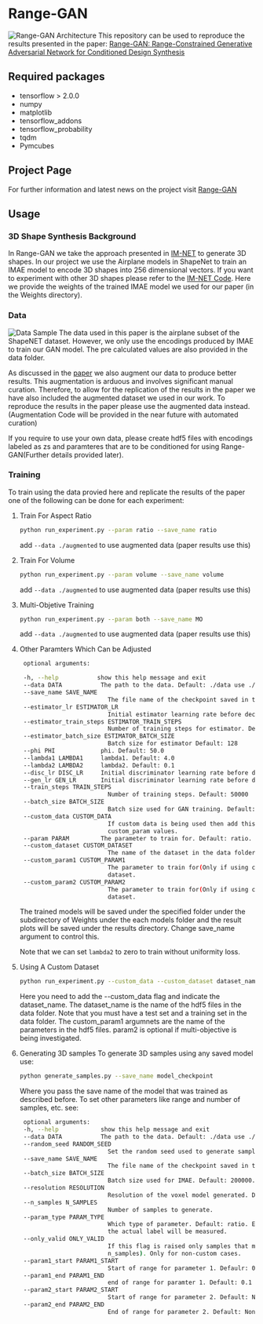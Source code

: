 # Range-GAN
![Range-GAN Architecture](https://github.com/ahnobari/Range-GAN/blob/main/Images/Range-GAN.png?raw=true)
This repository can be used to reproduce the results presented in the paper: [Range-GAN: Range-Constrained Generative Adversarial Network for Conditioned Design Synthesis](https://arxiv.org/abs/2103.06230)

## Required packages

- tensorflow > 2.0.0
- numpy
- matplotlib
- tensorflow_addons
- tensorflow_probability
- tqdm
- Pymcubes

## Project Page
For further information and latest news on the project visit [Range-GAN](https://decode.mit.edu/projects/rangegan/)

## Usage

### 3D Shape Synthesis Background
In Range-GAN we take the approach presented in [IM-NET](https://arxiv.org/abs/1812.02822) to generate 3D shapes. In our project we use the Airplane models in ShapeNet to train an IMAE model to encode 3D shapes into 256 dimensional vectors. If you want to experiment with other 3D shapes please refer to the [IM-NET Code](https://github.com/czq142857/IM-NET). Here we provide the weights of the trained IMAE model we used for our paper (in the Weights directory).

### Data
![Data Sample](https://github.com/ahnobari/Range-GAN/blob/main/Images/data.png?raw=true)
The data used in this paper is the airplane subset of the ShapeNET dataset. However, we only use the encodings produced by IMAE to train our GAN model. The pre calculated values are also provided in the data folder.

As discussed in the [paper](https://arxiv.org/abs/1812.02822) we also augment our data to produce better results. This augmentation is arduous and involves significant manual curation. Therefore, to allow for the replication of the results in the paper we have also included the augmented dataset we used in our work. To reproduce the results in the paper please use the augmented data instead. (Augmentation Code will be provided in the near future with automated curation)

If you require to use your own data, please create hdf5 files with encodings labeled as zs and paramteres that are to be conditioned for using Range-GAN(Further details provided later).

### Training
To train using the data provied here and replicate the results of the paper one of the following can be done for each experiment:

1. Train For Aspect Ratio
   ```bash
   python run_experiment.py --param ratio --save_name ratio
   ```
   add ```--data ./augmented``` to use augmented data (paper results use this)
2. Train For Volume
   ```bash
   python run_experiment.py --param volume --save_name volume
   ```
   add ```--data ./augmented``` to use augmented data (paper results use this)
3. Multi-Objetive Training
   ```bash
   python run_experiment.py --param both --save_name MO
   ```
   add ```--data ./augmented``` to use augmented data (paper results use this)
4. Other Paramters Which Can be Adjusted
   ```bash
    optional arguments:

    -h, --help           show this help message and exit
    --data DATA           The path to the data. Default: ./data use ./augmented if you create an augmented dataset
    --save_name SAVE_NAME
                            The file name of the checkpoint saved in the Weights folder. Default: experiment
    --estimator_lr ESTIMATOR_LR
                            Initial estimator learning rate before decay. Default: 1e-4
    --estimator_train_steps ESTIMATOR_TRAIN_STEPS
                            Number of training steps for estimator. Default: 10000
    --estimator_batch_size ESTIMATOR_BATCH_SIZE
                            Batch size for estimator Default: 128
    --phi PHI             phi. Default: 50.0
    --lambda1 LAMBDA1     lambda1. Default: 4.0
    --lambda2 LAMBDA2     lambda2. Default: 0.1
    --disc_lr DISC_LR     Initial discriminator learning rate before decay. Default: 1e-4
    --gen_lr GEN_LR       Initial discriminator learning rate before decay. Default: 1e-4
    --train_steps TRAIN_STEPS
                            Number of training steps. Default: 50000
    --batch_size BATCH_SIZE
                            Batch size used for GAN training. Default: 32
    --custom_data CUSTOM_DATA
                            If custom data is being used then add this flag and indicate the names of parameters in
                            custom_param values.
    --param PARAM         The parameter to train for. Default: ratio. Either one of: ratio, volume, both
    --custom_dataset CUSTOM_DATASET
                            The name of the dataset in the data folder. Default: None. Depends on the custom dataset.
    --custom_param1 CUSTOM_PARAM1
                            The parameter to train for(Only if using custom dataset). Default: None. Depends on the custom
                            dataset.
    --custom_param2 CUSTOM_PARAM2
                            The parameter to train for(Only if using custom dataset). Default: None. Depends on the custom
                            dataset.
   ```

   The trained models will be saved under the specified folder under the subdirectory of Weights under the each models folder and the result plots will be saved under the results directory. Change save_name argument to control this.
   
   Note that we can set ```lambda2``` to zero to train without uniformity loss.

4. Using A Custom Dataset
   ```bash
   python run_experiment.py --custom_data --custom_dataset dataset_name --custom_param1 param1 --custom_param2 param2
   ```
   Here you need to add the --custom_data flag and indicate the dataset_name. The dataset_name is the name of the hdf5 files in the data folder. Note that you must have a test set and a training set in the data folder. The custom_param1 argumnets are the name of the parameters in the hdf5 files. param2 is optional if multi-objective is being investigated.

5. Generating 3D samples
   To generate 3D samples using any saved model use:

   ```bash
   python generate_samples.py --save_name model_checkpoint
   ```
   Where you pass the save name of the model that was trained as described before. To set other parameters like range and number of samples, etc. see:

   ```bash
    optional arguments:
    -h, --help            show this help message and exit
    --data DATA           The path to the data. Default: ./data use ./augmented if you create an augmented dataset
    --random_seed RANDOM_SEED
                            Set the random seed used to generate samples.
    --save_name SAVE_NAME
                            The file name of the checkpoint saved in the Weights folder. Default: experiment
    --batch_size BATCH_SIZE
                            Batch size used for IMAE. Default: 200000. Change based on GPU performance.
    --resolution RESOLUTION
                            Resolution of the voxel model generated. Default: 256. Determines the quality of samples.
    --n_samples N_SAMPLES
                            Number of samples to generate.
    --param_type PARAM_TYPE
                            Which type of parameter. Default: ratio. Either of: ratio, volume, both, custom. is not custom
                            the actual label will be measured.
    --only_valid ONLY_VALID
                            If this flag is raised only samples that meet the input condition will be saved (less than
                            n_samples). Only for non-custom cases.
    --param1_start PARAM1_START
                            Start of range for parameter 1. Defaulr: 0.0
    --param1_end PARAM1_END
                            end of range for paramter 1. Default: 0.1
    --param2_start PARAM2_START
                            Start of range for parameter 2. Default: None. Only input if multi-objective model is used.
    --param2_end PARAM2_END
                            End of range for parameter 2. Default: None. Only input if multi-objective model is used.
    ```